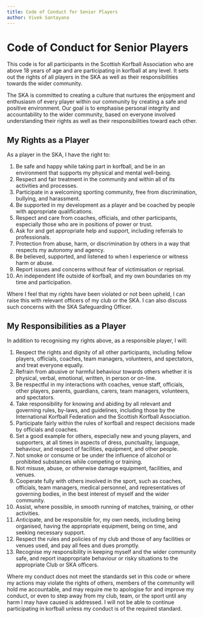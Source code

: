 ```yaml
---
title: Code of Conduct for Senior Players
author: Vivek Santayana
---
```


# Code of Conduct for Senior Players

This code is for all participants in the Scottish Korfball Association who are above 18 years of age and are participating in korfball at any level.
It sets out the rights of all players in the SKA as well as their responsibilities towards the wider community.

The SKA is committed to creating a culture that nurtures the enjoyment and enthusiasm of every player within our community by creating a safe and positive environment.
Our goal is to emphasise personal integrity and accountability to the wider community, based on everyone involved understanding their rights as well as their responsibilities toward each other.

## My Rights as a Player

As a player in the SKA, I have the right to:

1. Be safe and happy while taking part in korfball, and be in an environment that supports my physical and mental well-being.
2. Respect and fair treatment in the community and within all of its activities and processes.
3. Participate in a welcoming sporting community, free from discrimination, bullying, and harassment.
4. Be supported in my development as a player and be coached by people with appropriate qualifications.
5. Respect and care from coaches, officials, and other participants, especially those who are in positions of power or trust.
6. Ask for and get appropriate help and support, including referrals to professionals.
7. Protection from abuse, harm, or discrimination by others in a way that respects my autonomy and agency.
8. Be believed, supported, and listened to when I experience or witness harm or abuse.
9. Report issues and concerns without fear of victimisation or reprisal.
10. An independent life outside of korfball, and my own boundaries on my time and participation.

Where I feel that my rights have been violated or not been upheld, I can raise this with relevant officers of my club or the SKA.
I can also discuss such concerns with the SKA Safeguarding Officer.

## My Responsibilities as a Player

In addition to recognising my rights above, as a responsible player, I will:

1. Respect the rights and dignity of all other participants, including fellow players, officials, coaches, team managers, volunteers, and spectators, and treat everyone equally.
2. Refrain from abusive or harmful behaviour towards others whether it is physical, verbal, emotional, written, in person or on-line.
3. Be respectful in my interactions with coaches, venue staff, officials, other players, parents, guardians, carers, team managers, volunteers, and spectators.
4. Take responsibility for knowing and abiding by all relevant and governing rules, by-laws, and guidelines, including those by the International Korfball Federation and the Scottish Korfball Association.
5. Participate fairly within the rules of korfball and respect decisions made by officials and coaches.
6. Set a good example for others, especially new and young players, and supporters, at all times in aspects of dress, punctuality, language, behaviour, and respect of facilities, equipment, and other people.
7. Not smoke or consume or be under the influence of alcohol or prohibited substances while competing or training.
8. Not misuse, abuse, or otherwise damage equipment, facilities, and venues.
9. Cooperate fully with others involved in the sport, such as coaches, officials, team managers, medical personnel, and representatives of governing bodies, in the best interest of myself and the wider community.
10. Assist, where possible, in smooth running of matches, training, or other activities.
11. Anticipate, and be responsible for, my own needs, including being organised, having the appropriate equipment, being on time, and seeking necessary support.
12. Respect the rules and policies of my club and those of any facilities or venues used, and pay all fees and dues promptly.
13. Recognise my responsibility in keeping myself and the wider community safe, and report inappropriate behaviour or risky situations to the appropriate Club or SKA officers.

Where my conduct does not meet the standards set in this code or where my actions may violate the rights of others, members of the community will hold me accountable, and may require me to apologise for and improve my conduct, or even to step away from my club, team, or the sport until any harm I may have caused is addressed.
I will not be able to continue participating in korfball unless my conduct is of the required standard.
